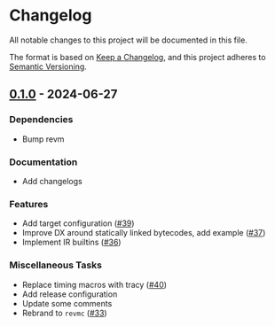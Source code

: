 # Changelog

All notable changes to this project will be documented in this file.

The format is based on [Keep a Changelog](https://keepachangelog.com/en/1.1.0/),
and this project adheres to [Semantic Versioning](https://semver.org/spec/v2.0.0.html).

## [0.1.0](https://github.com/paradigmxyz/revmc/releases/tag/v0.1.0) - 2024-06-27

### Dependencies

- Bump revm

### Documentation

- Add changelogs

### Features

- Add target configuration ([#39](https://github.com/paradigmxyz/revmc/issues/39))
- Improve DX around statically linked bytecodes, add example ([#37](https://github.com/paradigmxyz/revmc/issues/37))
- Implement IR builtins ([#36](https://github.com/paradigmxyz/revmc/issues/36))

### Miscellaneous Tasks

- Replace timing macros with tracy ([#40](https://github.com/paradigmxyz/revmc/issues/40))
- Add release configuration
- Update some comments
- Rebrand to `revmc` ([#33](https://github.com/paradigmxyz/revmc/issues/33))

<!-- generated by git-cliff -->
